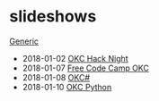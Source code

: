 # slideshows

[Generic](https://docs.google.com/presentation/d/1qZkmUGUilxe-48N8nIuSnRpQB93I9bOfoYmlcqWbvzo)
* 2018-01-02 [OKC Hack Night](https://docs.google.com/presentation/d/1NBLTOKxngWXHmAGjhtAZBNJD7bnrUU229ELzmsO8w50)
* 2018-01-07 [Free Code Camp OKC](https://docs.google.com/presentation/d/1g_SfnYlsEbOkIIrSUrRzhpMx1CM8tB4vwlcqxE2XAOY)
* 2018-01-08 [OKC#](https://docs.google.com/presentation/d/1lk9LrzR7LZCO_XJ-TiguVlgFhI1NW9n1MnfxjZ7MYeo)
* 2018-01-10 [OKC Python](https://docs.google.com/presentation/d/1MrU94sdBXHvUpnEn0mkrT7hU05JpeDS-AVaVCfOzWbk)
